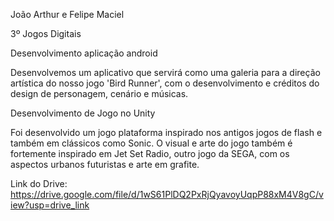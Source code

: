 João Arthur e Felipe Maciel

3º Jogos Digitais

Desenvolvimento aplicação android

Desenvolvemos um aplicativo que servirá como uma galeria para a direção artística do nosso jogo 'Bird Runner', com o desenvolvimento e créditos do design de personagem, cenário e músicas.

Desenvolvimento de Jogo no Unity

Foi desenvolvido um jogo plataforma inspirado nos antigos jogos de flash e também em clássicos como Sonic. O visual e arte do jogo também é fortemente inspirado em Jet Set Radio, outro jogo da SEGA, com os aspectos urbanos futuristas e arte em grafite.


Link do Drive: https://drive.google.com/file/d/1wS61PlDQ2PxRjQyavoyUqpP88xM4V8gC/view?usp=drive_link

